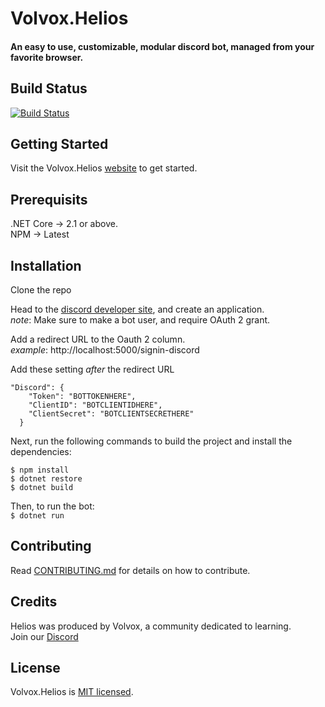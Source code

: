 

# Volvox.Helios
#### An easy to use, customizable, modular discord bot, managed from your favorite browser.

## Build Status
[![Build Status](https://travis-ci.org/BillChirico/Volvox.Helios.svg?branch=master)](https://travis-ci.org/BillChirico/Volvox.Helios)


## Getting Started
Visit the Volvox.Helios [website](http://volvoxhelios.azurewebsites.net/) to get started.

## Prerequisits
.NET Core ->  2.1 or above.  
NPM -> Latest

## Installation
Clone the repo

Head to the [discord developer site](https://discordapp.com/developers/applications/), and create an application.  
 _note_: Make sure to make a bot user, and require OAuth 2 grant.

 Add a redirect URL to the Oauth 2 column.  
_example_: http://localhost:5000/signin-discord

Add these setting _after_ the redirect URL

```
"Discord": { 
    "Token": "BOTTOKENHERE",
    "ClientID": "BOTCLIENTIDHERE",
    "ClientSecret": "BOTCLIENTSECRETHERE"
  }

```

Next, run the following commands to build the project and install the dependencies:
```
$ npm install
$ dotnet restore
$ dotnet build
```

Then, to run the bot:  
`$ dotnet run`


## Contributing
Read [CONTRIBUTING.md](https://github.com/BillChirico/Volvox.Helios/blob/master/CONTRIBUTING.md) for details on how to contribute.  

## Credits
Helios was produced by Volvox, a community dedicated to learning.  
Join our [Discord](https://discord.gg/W45xA4t)


## License
Volvox.Helios is [MIT licensed](https://github.com/BillChirico/Volvox.Helios/blob/master/LICENSE).
